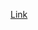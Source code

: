 [Link](https://console.clever-cloud.com/users/me/addons/addon_37869574-b48f-473e-909b-f8d1a7ee2431)
